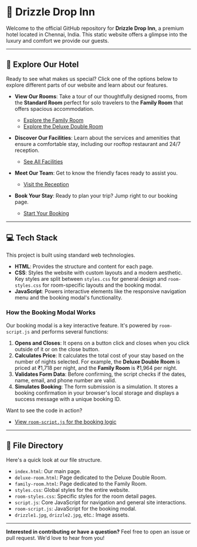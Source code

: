 # 🏨 Drizzle Drop Inn

Welcome to the official GitHub repository for **Drizzle Drop Inn**, a premium hotel located in Chennai, India. This static website offers a glimpse into the luxury and comfort we provide our guests.

---

## 🚀 Explore Our Hotel

Ready to see what makes us special? Click one of the options below to explore different parts of our website and learn about our features.

* **View Our Rooms**: Take a tour of our thoughtfully designed rooms, from the **Standard Room** perfect for solo travelers to the **Family Room** that offers spacious accommodation.
    * [Explore the Family Room](family-room.html)
    * [Explore the Deluxe Double Room](deluxe-room.html)

* **Discover Our Facilities**: Learn about the services and amenities that ensure a comfortable stay, including our rooftop restaurant and 24/7 reception.
    * [See All Facilities](index.html#facilities)

* **Meet Our Team**: Get to know the friendly faces ready to assist you.
    * [Visit the Reception](index.html#reception)

* **Book Your Stay**: Ready to plan your trip? Jump right to our booking page.
    * [Start Your Booking](index.html#contact)

---

## 💻 Tech Stack

This project is built using standard web technologies.

* **HTML**: Provides the structure and content for each page.
* **CSS**: Styles the website with custom layouts and a modern aesthetic. Key styles are split between `styles.css` for general design and `room-styles.css` for room-specific layouts and the booking modal.
* **JavaScript**: Powers interactive elements like the responsive navigation menu and the booking modal's functionality.

### How the Booking Modal Works

Our booking modal is a key interactive feature. It's powered by `room-script.js` and performs several functions:

1.  **Opens and Closes**: It opens on a button click and closes when you click outside of it or on the close button.
2.  **Calculates Price**: It calculates the total cost of your stay based on the number of nights selected. For example, the **Deluxe Double Room** is priced at ₹1,718 per night, and the **Family Room** is ₹1,964 per night.
3.  **Validates Form Data**: Before confirming, the script checks if the dates, name, email, and phone number are valid.
4.  **Simulates Booking**: The form submission is a simulation. It stores a booking confirmation in your browser's local storage and displays a success message with a unique booking ID.

Want to see the code in action?
* [View `room-script.js` for the booking logic](room-script.js)

---

## 📂 File Directory

Here's a quick look at our file structure.

* `index.html`: Our main page.
* `deluxe-room.html`: Page dedicated to the Deluxe Double Room.
* `family-room.html`: Page dedicated to the Family Room.
* `styles.css`: Global styles for the entire website.
* `room-styles.css`: Specific styles for the room detail pages.
* `script.js`: Core JavaScript for navigation and general site interactions.
* `room-script.js`: JavaScript for the booking modal.
* `drizzle1.jpg`, `drizzle2.jpg`, etc.: Image assets.

---

**Interested in contributing or have a question?** Feel free to open an issue or pull request. We'd love to hear from you!

